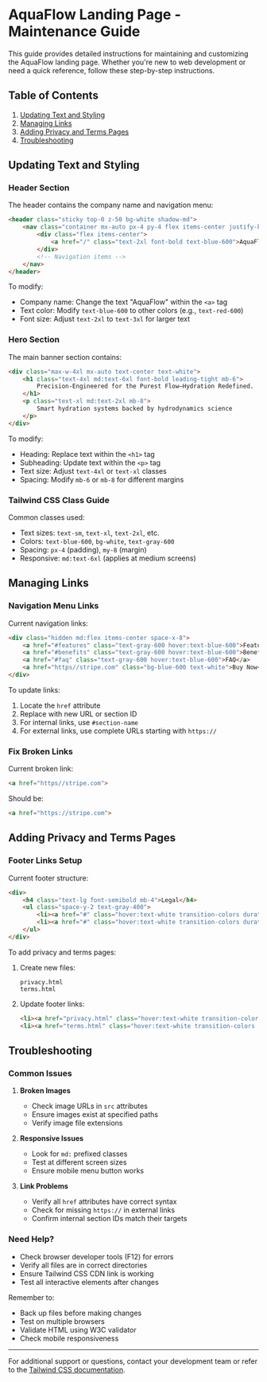 # AquaFlow Landing Page - Maintenance Guide

This guide provides detailed instructions for maintaining and customizing the AquaFlow landing page. Whether you're new to web development or need a quick reference, follow these step-by-step instructions.

## Table of Contents
1. [Updating Text and Styling](#updating-text-and-styling)
2. [Managing Links](#managing-links)
3. [Adding Privacy and Terms Pages](#adding-privacy-and-terms-pages)
4. [Troubleshooting](#troubleshooting)

## Updating Text and Styling

### Header Section
The header contains the company name and navigation menu:

```html
<header class="sticky top-0 z-50 bg-white shadow-md">
    <nav class="container mx-auto px-4 py-4 flex items-center justify-between">
        <div class="flex items-center">
            <a href="/" class="text-2xl font-bold text-blue-600">AquaFlow</a>
        </div>
        <!-- Navigation items -->
    </nav>
</header>
```

To modify:
- Company name: Change the text "AquaFlow" within the `<a>` tag
- Text color: Modify `text-blue-600` to other colors (e.g., `text-red-600`)
- Font size: Adjust `text-2xl` to `text-3xl` for larger text

### Hero Section
The main banner section contains:

```html
<div class="max-w-4xl mx-auto text-center text-white">
    <h1 class="text-4xl md:text-6xl font-bold leading-tight mb-6">
        Precision-Engineered for the Purest Flow—Hydration Redefined.
    </h1>
    <p class="text-xl md:text-2xl mb-8">
        Smart hydration systems backed by hydrodynamics science
    </p>
</div>
```

To modify:
- Heading: Replace text within the `<h1>` tag
- Subheading: Update text within the `<p>` tag
- Text size: Adjust `text-4xl` or `text-xl` classes
- Spacing: Modify `mb-6` or `mb-8` for different margins

### Tailwind CSS Class Guide
Common classes used:
- Text sizes: `text-sm`, `text-xl`, `text-2xl`, etc.
- Colors: `text-blue-600`, `bg-white`, `text-gray-600`
- Spacing: `px-4` (padding), `my-8` (margin)
- Responsive: `md:text-6xl` (applies at medium screens)

## Managing Links

### Navigation Menu Links
Current navigation links:

```html
<div class="hidden md:flex items-center space-x-8">
    <a href="#features" class="text-gray-600 hover:text-blue-600">Features</a>
    <a href="#benefits" class="text-gray-600 hover:text-blue-600">Benefits</a>
    <a href="#faq" class="text-gray-600 hover:text-blue-600">FAQ</a>
    <a href="https//stripe.com" class="bg-blue-600 text-white">Buy Now</a>
</div>
```

To update links:
1. Locate the `href` attribute
2. Replace with new URL or section ID
3. For internal links, use `#section-name`
4. For external links, use complete URLs starting with `https://`

### Fix Broken Links
Current broken link:
```html
<a href="https//stripe.com">
```
Should be:
```html
<a href="https://stripe.com">
```

## Adding Privacy and Terms Pages

### Footer Links Setup
Current footer structure:

```html
<div>
    <h4 class="text-lg font-semibold mb-4">Legal</h4>
    <ul class="space-y-2 text-gray-400">
        <li><a href="#" class="hover:text-white transition-colors duration-300">Privacy Policy</a></li>
        <li><a href="#" class="hover:text-white transition-colors duration-300">Terms of Service</a></li>
    </ul>
</div>
```

To add privacy and terms pages:
1. Create new files:
   ```
   privacy.html
   terms.html
   ```

2. Update footer links:
   ```html
   <li><a href="privacy.html" class="hover:text-white transition-colors duration-300">Privacy Policy</a></li>
   <li><a href="terms.html" class="hover:text-white transition-colors duration-300">Terms of Service</a></li>
   ```

## Troubleshooting

### Common Issues

1. **Broken Images**
   - Check image URLs in `src` attributes
   - Ensure images exist at specified paths
   - Verify image file extensions

2. **Responsive Issues**
   - Look for `md:` prefixed classes
   - Test at different screen sizes
   - Ensure mobile menu button works

3. **Link Problems**
   - Verify all `href` attributes have correct syntax
   - Check for missing `https://` in external links
   - Confirm internal section IDs match their targets

### Need Help?
- Check browser developer tools (F12) for errors
- Verify all files are in correct directories
- Ensure Tailwind CSS CDN link is working
- Test all interactive elements after changes

Remember to:
- Back up files before making changes
- Test on multiple browsers
- Validate HTML using W3C validator
- Check mobile responsiveness

---
For additional support or questions, contact your development team or refer to the [Tailwind CSS documentation](https://tailwindcss.com/docs).
